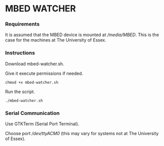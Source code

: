 # MBED WATCHER
### Requirements
It is assumed that the MBED device is mounted at _/media/MBED_. This is the case for the machines at The University of Essex.

### Instructions
Download mbed-watcher.sh.

Give it execute permissions if needed.

    chmod +x mbed-watcher.sh

Run the script.

    ./mbed-watcher.sh

### Serial Communication
Use GTKTerm (Serial Port Terminal).

Choose port _/dev/ttyACM0_ (this may vary for systems not at The University of Essex).
